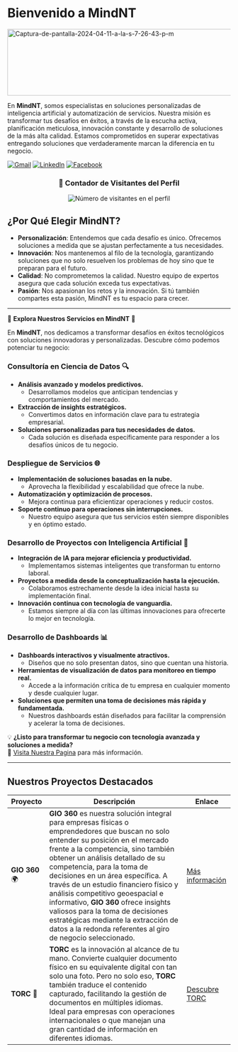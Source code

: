 # Bienvenido a MindNT

<a href="https://ibb.co/qpX8G44"><img src="https://i.ibb.co/5Lt3Dzz/Captura-de-pantalla-2024-04-11-a-la-s-7-26-43-p-m.png" alt="Captura-de-pantalla-2024-04-11-a-la-s-7-26-43-p-m" border="0" width="600" height="150"></a>

En **MindNT**, somos especialistas en soluciones personalizadas de inteligencia artificial y automatización de servicios. Nuestra misión es transformar tus desafíos en éxitos, a través de la escucha activa, planificación meticulosa, innovación constante y desarrollo de soluciones de la más alta calidad. Estamos comprometidos en superar expectativas entregando soluciones que verdaderamente marcan la diferencia en tu negocio.

<p align="left">
  <a href="mailto:mindntlabs@gmail.com" title="Envíanos un correo">
    <img src="https://img.shields.io/badge/-Gmail-FF0000?style=flat-square&labelColor=FF0000&logo=gmail&logoColor=white" alt="Gmail"/></a>
  <a href="https://www.linkedin.com/company/mindntlabs" title="LinkedIn">
    <img src="https://img.shields.io/badge/-Linkedin-0e76a8?style=flat-square&logo=Linkedin&logoColor=white" alt="LinkedIn"/></a>
  <a href="https://www.facebook.com/mindntlabs" title="Facebook">
    <img src="https://img.shields.io/badge/-Facebook-3b5998?style=flat-square&labelColor=3b5998&logo=facebook&logoColor=white" alt="Facebook"/></a>
</p>

<div align="center">
  <h3><b>📍 Contador de Visitantes del Perfil</b></h3>
</div>

<p align="center">
  <img src="https://profile-counter.glitch.me/MindNT/count.svg" alt="Número de visitantes en el perfil" />
</p>

## ¿Por Qué Elegir MindNT?

- **Personalización**: Entendemos que cada desafío es único. Ofrecemos soluciones a medida que se ajustan perfectamente a tus necesidades.
- **Innovación**: Nos mantenemos al filo de la tecnología, garantizando soluciones que no solo resuelven los problemas de hoy sino que te preparan para el futuro.
- **Calidad**: No comprometemos la calidad. Nuestro equipo de expertos asegura que cada solución exceda tus expectativas.
- **Pasión**: Nos apasionan los retos y la innovación. Si tú también compartes esta pasión, MindNT es tu espacio para crecer.

---

🚀 **Explora Nuestros Servicios en MindNT** 🚀

En **MindNT**, nos dedicamos a transformar desafíos en éxitos tecnológicos con soluciones innovadoras y personalizadas. Descubre cómo podemos potenciar tu negocio:

### **Consultoría en Ciencia de Datos** 🔍
- **Análisis avanzado y modelos predictivos.**
  - Desarrollamos modelos que anticipan tendencias y comportamientos del mercado.
- **Extracción de insights estratégicos.**
  - Convertimos datos en información clave para tu estrategia empresarial.
- **Soluciones personalizadas para tus necesidades de datos.**
  - Cada solución es diseñada específicamente para responder a los desafíos únicos de tu negocio.

### **Despliegue de Servicios** 🌐
- **Implementación de soluciones basadas en la nube.**
  - Aprovecha la flexibilidad y escalabilidad que ofrece la nube.
- **Automatización y optimización de procesos.**
  - Mejora continua para eficientizar operaciones y reducir costos.
- **Soporte continuo para operaciones sin interrupciones.**
  - Nuestro equipo asegura que tus servicios estén siempre disponibles y en óptimo estado.

### **Desarrollo de Proyectos con Inteligencia Artificial** 🤖
- **Integración de IA para mejorar eficiencia y productividad.**
  - Implementamos sistemas inteligentes que transforman tu entorno laboral.
- **Proyectos a medida desde la conceptualización hasta la ejecución.**
  - Colaboramos estrechamente desde la idea inicial hasta su implementación final.
- **Innovación continua con tecnología de vanguardia.**
  - Estamos siempre al día con las últimas innovaciones para ofrecerte lo mejor en tecnología.

### **Desarrollo de Dashboards** 📊
- **Dashboards interactivos y visualmente atractivos.**
  - Diseños que no solo presentan datos, sino que cuentan una historia.
- **Herramientas de visualización de datos para monitoreo en tiempo real.**
  - Accede a la información crítica de tu empresa en cualquier momento y desde cualquier lugar.
- **Soluciones que permiten una toma de decisiones más rápida y fundamentada.**
  - Nuestros dashboards están diseñados para facilitar la comprensión y acelerar la toma de decisiones.

💡 **¿Listo para transformar tu negocio con tecnología avanzada y soluciones a medida?**  
🔗 [Visita Nuestra Pagina](https://mindnt.github.io/MindNT_Labs/) para más información.

---

## Nuestros Proyectos Destacados

| Proyecto | Descripción | Enlace |
| -------- | ----------- | ------ |
| **GIO 360** 🌍 | **GIO 360** es nuestra solución integral para empresas físicas o emprendedores que buscan no solo entender su posición en el mercado frente a la competencia, sino también obtener un análisis detallado de su competencia, para la toma de decisiones en un área específica. A través de un estudio financiero físico y análisis competitivo geoespacial e informativo, **GIO 360** ofrece insights valiosos para la toma de decisiones estratégicas mediante la extracción de datos a la redonda referentes al giro de negocio seleccionado. | [Más información](https://github.com/MindNT/GIO360/tree/Feature/-V-1.1) |
| **TORC** 📄 | **TORC** es la innovación al alcance de tu mano. Convierte cualquier documento físico en su equivalente digital con tan solo una foto. Pero no solo eso, **TORC** también traduce el contenido capturado, facilitando la gestión de documentos en múltiples idiomas. Ideal para empresas con operaciones internacionales o que manejan una gran cantidad de información en diferentes idiomas. | [Descubre TORC](https://github.com/MindNT/TORC/tree/Feature/-V-1.0) |

